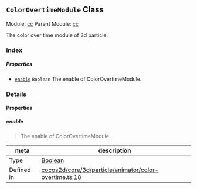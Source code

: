 ## `ColorOvertimeModule` Class



Module: [cc](../modules/cc.md)
Parent Module: [cc](../modules/cc.md)


The color over time module of 3d particle.



### Index

##### Properties

  - [`enable`](#enable) `Boolean` The enable of ColorOvertimeModule.





### Details


#### Properties


##### enable

> The enable of ColorOvertimeModule.

| meta | description |
|------|-------------|
| Type | <a href="https://developer.mozilla.org/en/JavaScript/Reference/Global_Objects/Boolean" class="crosslink external" target="_blank">Boolean</a> |
| Defined in | [cocos2d/core/3d/particle/animator/color-overtime.ts:18](https://github.com/cocos-creator/engine/blob/ed2b039b9aa8396d7da1c8c1149f41269733e8fd/cocos2d/core/3d/particle/animator/color-overtime.ts#L18) |






